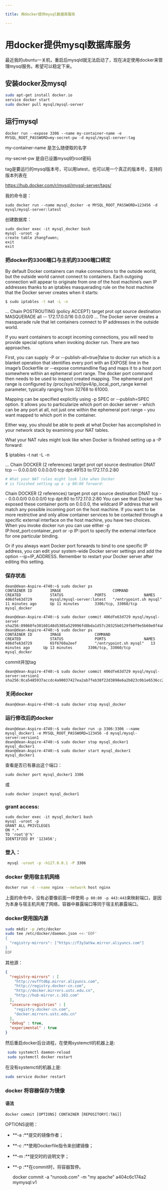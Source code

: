 ```yaml
---

title: 用docker提供mysql数据库服务

---
```


# 用docker提供mysql数据库服务

最近我的ubuntu一关机，重启后mysqld就无法启动了，现在决定使用docker来管理mysql服务。希望可以稳定下来。

## 安装docker及mysql

```bash
sudo apt-get install docker.io
service docker start
sudo docker pull mysql/mysql-server
```

## 运行mysql

`docker run --expose 3306 --name my-container-name -e MYSQL_ROOT_PASSWORD=my-secret-pw -d mysql/mysql-server:tag`

my-container-name 是怎么随便取的名字

my-secret-pw 是自已设置mysql的root密码

tag是要运行的mysql版本号，可以用latest，也可以用一个真正的版本号，支持的版本列表在

https://hub.docker.com/r/mysql/mysql-server/tags/

我的命令是：

`sudo docker run --name mysql_docker -e MYSQL_ROOT_PASSWORD=123456 -d mysql/mysql-server:latest`

创建数据库：

```
sudo docker exec -it mysql_docker bash
mysql -uroot -p
create table zhangfuwen;
exit
exit
```
### 把docker的3306端口与主机的3306端口绑定

By default Docker containers can make connections to the outside world, but the outside world cannot connect to containers. Each outgoing connection will appear to originate from one of the host machine’s own IP addresses thanks to an iptables masquerading rule on the host machine that the Docker server creates when it starts:
```bash
$ sudo iptables -t nat -L -n
```
...
Chain POSTROUTING (policy ACCEPT)
target     prot opt source               destination
MASQUERADE  all  --  172.17.0.0/16       0.0.0.0/0
...
The Docker server creates a masquerade rule that let containers connect to IP addresses in the outside world.

If you want containers to accept incoming connections, you will need to provide special options when invoking docker run. There are two approaches.

First, you can supply -P or --publish-all=true|false to docker run which is a blanket operation that identifies every port with an EXPOSE line in the image’s Dockerfile or --expose <port> commandline flag and maps it to a host port somewhere within an ephemeral port range. The docker port command then needs to be used to inspect created mapping. The ephemeral port range is configured by /proc/sys/net/ipv4/ip_local_port_range kernel parameter, typically ranging from 32768 to 61000.

Mapping can be specified explicitly using -p SPEC or --publish=SPEC option. It allows you to particularize which port on docker server - which can be any port at all, not just one within the ephemeral port range – you want mapped to which port in the container.

Either way, you should be able to peek at what Docker has accomplished in your network stack by examining your NAT tables.

What your NAT rules might look like when Docker
is finished setting up a -P forward:

$ iptables -t nat -L -n

...
Chain DOCKER (2 references)
target     prot opt source               destination
DNAT       tcp  --  0.0.0.0/0            0.0.0.0/0            tcp dpt:49153 to:172.17.0.2:80

```bash
# What your NAT rules might look like when Docker
# is finished setting up a -p 80:80 forward:
```
Chain DOCKER (2 references)
target     prot opt source               destination
DNAT       tcp  --  0.0.0.0/0            0.0.0.0/0            tcp dpt:80 to:172.17.0.2:80
You can see that Docker has exposed these container ports on 0.0.0.0, the wildcard IP address that will match any possible incoming port on the host machine. If you want to be more restrictive and only allow container services to be contacted through a specific external interface on the host machine, you have two choices. When you invoke docker run you can use either -p IP:host_port:container_port or -p IP::port to specify the external interface for one particular binding.

Or if you always want Docker port forwards to bind to one specific IP address, you can edit your system-wide Docker server settings and add the option --ip=IP_ADDRESS. Remember to restart your Docker server after editing this setting.

### 保存状态


```
dean@dean-Aspire-4740:~$ sudo docker ps
CONTAINER ID        IMAGE                       COMMAND                  CREATED             STATUS              PORTS                 NAMES
406dfe63d729        mysql/mysql-server:latest   "/entrypoint.sh mysql"   11 minutes ago      Up 11 minutes       3306/tcp, 33060/tcp   mysql_docker

dean@dean-Aspire-4740:~$ sudo docker commit 406dfe63d729 mysql/mysql-server 
sha256:89860fe30160148d5305a529996fd8bda1d57c20325b0129fb0f9e5b60e0f4a8
dean@dean-Aspire-4740:~$ sudo docker ps
CONTAINER ID        IMAGE               COMMAND                  CREATED             STATUS              PORTS                 NAMES
406dfe63d729        65f6760a2eef        "/entrypoint.sh mysql"   13 minutes ago      Up 13 minutes       3306/tcp, 33060/tcp   mysql_docker

```
commit并加tag


```
dean@dean-Aspire-4740:~$ sudo docker commit 406dfe63d729 mysql/mysql-server:version1 
sha256:0ca5485937accdc4a90037427ea2ab7feb38f22d3898e6a2b823c0b1e6536cc2
```

### 关闭docker


```
dean@dean-Aspire-4740:~$ sudo docker stop mysql_docker
```

### 运行修改后的docker


```
dean@dean-Aspire-4740:~$ sudo docker run -p 3306:3306 --name mysql_docker1 -e MYSQL_ROOT_PASSWORD=123456 -d mysql/mysql-server:version1
dean@dean-Aspire-4740:~$ sudo docker stop mysql_docker1
mysql_docker1
dean@dean-Aspire-4740:~$ sudo docker start mysql_docker1
mysql_docker1
```
查看是否已有暴出这个端口：


```
sudo docker port mysql_docker1 3306
```
或


```
sudo docker inspect mysql_docker1
```

### grant access:


```
sudo docker exec -it mysql_docker1 bash
mysql -uroot -p
GRANT ALL PRIVILEGES
ON *.*
TO 'root'@'%'
IDENTIFIED BY '123456';
```


### 登入：


```bash
 mysql -uroot -p -h127.0.0.1 -P 3306 
```

### docker 使用宿主机网络

```bash
docker run -d --name nginx --network host nginx
```

上面的命令中，没有必要像前面一样使用`-p 80:80 -p 443:443`来映射端口，是因为本身与宿主机共用了网络，容器中暴露端口等同于宿主机暴露端口。

### docker使用国内源
```bash
sudo mkdir -p /etc/docker
sudo tee /etc/docker/daemon.json <<-'EOF'
{
  "registry-mirrors": ["https://f3y3atkw.mirror.aliyuncs.com"]
}
EOF
```
其他源：

```json
{
  "registry-mirrors" : [
    "http://ovfftd6p.mirror.aliyuncs.com",
    "http://registry.docker-cn.com",
    "http://docker.mirrors.ustc.edu.cn",
    "http://hub-mirror.c.163.com"
  ],
  "insecure-registries" : [
    "registry.docker-cn.com",
    "docker.mirrors.ustc.edu.cn"
  ],
  "debug" : true,
  "experimental" : true
}
```

然后重启docker后台进程，在使用systemctl的机器上是:
```bash
 sudo systemctl daemon-reload
 sudo systemctl docker restart
```
在没有systemctl的机器上是:
```bash
sudo service docker restart
```

### docker 将容器保存为镜像



#### 语法

```
docker commit [OPTIONS] CONTAINER [REPOSITORY[:TAG]]
```

OPTIONS说明：

- **-a :**提交的镜像作者；

  

- **-c :**使用Dockerfile指令来创建镜像；

  

- **-m :**提交时的说明文字；

  

- **-p :**在commit时，将容器暂停。

  docker commit -a "runoob.com" -m "my apache" a404c6c174a2  mymysql:v1 
  
  